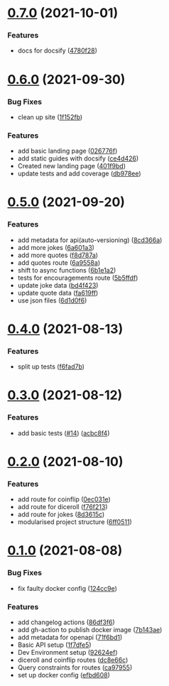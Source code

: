 # [0.7.0](https://github.com/Heptagram-Bot/api/compare/v0.6.0...v0.7.0) (2021-10-01)


### Features

* docs for docsify ([4780f28](https://github.com/Heptagram-Bot/api/commit/4780f28da5428ee5db77fedf13eeda6bbcba8c80))



# [0.6.0](https://github.com/Heptagram-Bot/api/compare/v0.5.0...v0.6.0) (2021-09-30)


### Bug Fixes

* clean up site ([1f152fb](https://github.com/Heptagram-Bot/api/commit/1f152fbf788acd6495f770a279474b2f9b5e31fe))


### Features

* add basic landing page ([026776f](https://github.com/Heptagram-Bot/api/commit/026776f1db56a5492a992ae6dbd191f01ffe33c4))
* add static guides with docsify ([ce4d426](https://github.com/Heptagram-Bot/api/commit/ce4d426977bb0d8dbafae7bea9ef4840b92e8d6c))
* Created new landing page ([401f9bd](https://github.com/Heptagram-Bot/api/commit/401f9bd399d9a41126359f86568fa8a27d4365d1))
* update tests and add coverage ([db978ee](https://github.com/Heptagram-Bot/api/commit/db978eeef4aa2a10e9c946b389108f2f9832940a))



# [0.5.0](https://github.com/Heptagram-Bot/api/compare/v0.4.0...v0.5.0) (2021-09-20)


### Features

* add metadata for api(auto-versioning) ([8cd366a](https://github.com/Heptagram-Bot/api/commit/8cd366aa342579d8086bc961bc5d7a43a8937642))
* add more jokes ([6a601a3](https://github.com/Heptagram-Bot/api/commit/6a601a3e6581a4bd931b38ccc77e5d284307d034))
* add more quotes ([f8d787a](https://github.com/Heptagram-Bot/api/commit/f8d787ad8c812ed3f8cc2834bbf10f038971aa9c))
* add quotes route ([6a9558a](https://github.com/Heptagram-Bot/api/commit/6a9558ac8921a505fbd3d69662b8559f24e9751b))
* shift to async functions ([6b1e1a2](https://github.com/Heptagram-Bot/api/commit/6b1e1a2b06b898059479a901ed42b3327d1f27a0))
* tests for encouragements route ([5b5ffdf](https://github.com/Heptagram-Bot/api/commit/5b5ffdf5be64b4f2200f21e0fc536614288f902a))
* update joke data ([bd4f423](https://github.com/Heptagram-Bot/api/commit/bd4f4236138d0be6b8f10390f237990d2bcf437b))
* update quote data ([fa619ff](https://github.com/Heptagram-Bot/api/commit/fa619ffe4809b899e13b261ea34806ebcdc703dd))
* use json files ([6d1d0f6](https://github.com/Heptagram-Bot/api/commit/6d1d0f63bd5a4c5393969ba9a7ecf07e0aeb346a))



# [0.4.0](https://github.com/Heptagram-Bot/api/compare/v0.3.0...v0.4.0) (2021-08-13)


### Features

* split up tests ([f6fad7b](https://github.com/Heptagram-Bot/api/commit/f6fad7b9e7d5336bc42b2ef624a56ab52781b795))



# [0.3.0](https://github.com/Heptagram-Bot/api/compare/v0.2.0...v0.3.0) (2021-08-12)


### Features

* add basic tests ([#14](https://github.com/Heptagram-Bot/api/issues/14)) ([acbc8f4](https://github.com/Heptagram-Bot/api/commit/acbc8f455827106b3ebc76091ce65668bdb169ff))



# [0.2.0](https://github.com/Heptagram-Bot/api/compare/v0.1.0...v0.2.0) (2021-08-10)


### Features

* add route for coinflip ([0ec031e](https://github.com/Heptagram-Bot/api/commit/0ec031ec5b92f9e8cc081af62e99ba8b9f114abf))
* add route for diceroll ([f76f213](https://github.com/Heptagram-Bot/api/commit/f76f213b23e46e34da47ccab4fb6f7500ba21c3a))
* add route for jokes ([8d3615c](https://github.com/Heptagram-Bot/api/commit/8d3615ca24532036d2c5c6b4e3b84cb235e7d2e7))
* modularised project structure ([6ff0511](https://github.com/Heptagram-Bot/api/commit/6ff0511775b45adeee9768a9c4cf934504a99873))



# [0.1.0](https://github.com/Heptagram-Bot/api/compare/92624ef2d16459fed1a71cc4195eb7e205ac3c58...v0.1.0) (2021-08-08)


### Bug Fixes

* fix faulty docker config ([124cc9e](https://github.com/Heptagram-Bot/api/commit/124cc9e830445c4948833b9bf6ddcfca895bdd94))


### Features

* add changelog actions ([86df3f6](https://github.com/Heptagram-Bot/api/commit/86df3f67b6ccc8b7851d8e50f88c8d3ccd8fc341))
* add gh-action to publish docker image ([7b143ae](https://github.com/Heptagram-Bot/api/commit/7b143ae26093fc7e09802513081a49f13fbfc52c))
* add metadata for openapi ([71f6bd1](https://github.com/Heptagram-Bot/api/commit/71f6bd1fc82160213e873c23eda9f1c1e3577c10))
* Basic API setup ([1f7dfe5](https://github.com/Heptagram-Bot/api/commit/1f7dfe5c3d761e2aad56bafa5fa39a0fedf35539))
* Dev Environment setup ([92624ef](https://github.com/Heptagram-Bot/api/commit/92624ef2d16459fed1a71cc4195eb7e205ac3c58))
* diceroll and coinflip routes ([dc8e66c](https://github.com/Heptagram-Bot/api/commit/dc8e66cda8c8c28a5f99c50520424d0822e0277a))
* Query constraints for routes ([ca97955](https://github.com/Heptagram-Bot/api/commit/ca979556027355e90c4f58d5bec4fe584c05069b))
* set up docker config ([efbd608](https://github.com/Heptagram-Bot/api/commit/efbd608d090e6ac7a65357d0a3ba4747a7afb1d5))



